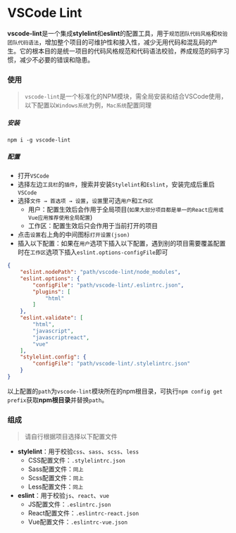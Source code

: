 # VSCode Lint

**vscode-lint**是一个集成**stylelint**和**eslint**的配置工具，用于`规范团队代码风格`和`校验团队代码语法`，增加整个项目的可维护性和接入性，减少无用代码和混乱码的产生。它的根本目的是统一项目的代码风格规范和代码语法校验，养成规范的码字习惯，减少不必要的错误和隐患。

### 使用

> `vscode-lint`是一个标准化的NPM模块，需全局安装和结合VSCode使用，以下配置以`Windows系统`为例，`Mac系统`配置同理

##### 安装

`npm i -g vscode-lint`

##### 配置

- 打开`VSCode`
- 选择左边`工具栏`的`插件`，搜索并安装`Stylelint`和`Eslint`，安装完成后重启`VSCode`
- 选择`文件 → 首选项 → 设置`，`设置`里可选`用户`和`工作区`
	- 用户：配置生效后会作用于全局项目(`如果大部分项目都是单一的React应用或Vue应用推荐使用全局配置`)
	- 工作区：配置生效后只会作用于当前打开的项目
- 点击`设置`右上角的中间图标`打开设置(json)`
- 插入以下配置：如果在`用户`选项下插入以下配置，遇到别的项目需要覆盖配置时在`工作区`选项下插入`eslint.options-configFile`即可

```json
{
    "eslint.nodePath": "path/vscode-lint/node_modules",
    "eslint.options": {
        "configFile": "path/vscode-lint/.eslintrc.json",
        "plugins": [
            "html"
        ]
    },
    "eslint.validate": [
        "html",
        "javascript",
        "javascriptreact",
        "vue"
    ],
    "stylelint.config": {
        "configFile": "path/vscode-lint/.stylelintrc.json"
    }
}
```

以上配置的`path`为`vscode-lint`模块所在的npm根目录，可执行`npm config get prefix`获取**npm根目录**并替换`path`。

### 组成

> 请自行根据项目选择以下配置文件

- **stylelint**：用于校验`css`、`sass`、`scss`、`less`
	- CSS配置文件：`.stylelintrc.json`
	- Sass配置文件：`同上`
	- Scss配置文件：`同上`
	- Less配置文件：`同上`
- **eslint**：用于校验`js`、`react`、`vue`
	- JS配置文件：`.eslintrc.json`
	- React配置文件：`.eslintrc-react.json`
	- Vue配置文件：`.eslintrc-vue.json`
